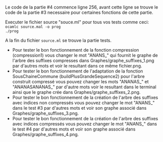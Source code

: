 Le code de la partie #4 commence ligne 256, avant cette ligne se trouve le code de la partie #3 necessaire pour certaines fonctions de cette partie.

Executer le fichier source "souce.ml" pour tous vos tests comme ceci:  
    `ocamlc source.mal -o prog`  
    `./prog`  

A la fin du fichier `source.ml` se trouve la partie tests.
- Pour tester le bon fonctionnement de la fonction compression (compression1) vous changer le mot
  "ANANS_" qui fournit le graphe de l'arbre des suffixes compresses dans Graphes/graphe_suffixes_1.png par d'autres mots et voir le resultant dans ce même fichier.png.
- Pour tester le bon fonctionnement de l'adaptation de la fonction SousChaineCommune
  (buildPlusGrandeSequence2) pour l'arbre construit compressé vous pouvez changer les mots "ANANAS_" et "ANANASANANAS_" par d'autre mots voir le resultant dans le terminal ainsi que le graphe crée dans Graphes/graphe_suffixes_2.png.
- Pour tester le bon fonctionnement de la création de l'arbre des suffixes avec indices non compressés
  vous pouvez changer le mot "ANANS_" dans le test #3 par d'autres mots et voir son graphe associé dans Graphes/graphe_suffixes_3.png.
- Pour tester le bon fonctionnement de la création de l'arbre des suffixes avec indices compressés
  vous pouvez changer le mot "ANANS_" dans le test #4 par d'autres mots et voir son graphe associé dans Graphes/graphe_suffixes_4.png.
